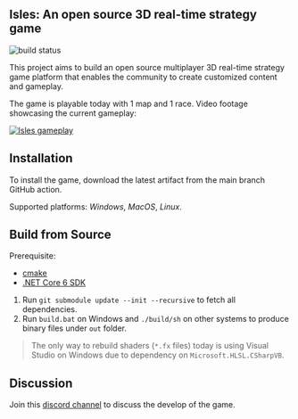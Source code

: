 ## Isles: An open source 3D real-time strategy game

![build status](https://github.com/yufeih/isles/actions/workflows/build.yml/badge.svg)

This project aims to build an open source multiplayer 3D real-time strategy game platform that enables the community to create customized content and gameplay.

The game is playable today with 1 map and 1 race. Video footage showcasing the current gameplay:

[![Isles gameplay](https://img.youtube.com/vi/rdRk1brPLQc/0.jpg)](https://www.youtube.com/watch?v=rdRk1brPLQc)

## Installation

To install the game, download the latest artifact from the main branch GitHub action.

Supported platforms: _Windows_, _MacOS_, _Linux_.

## Build from Source

Prerequisite:
- [cmake](https://cmake.org/download/)
- [.NET Core 6 SDK](https://dotnet.microsoft.com/download/dotnet/6.0)

1. Run `git submodule update --init --recursive` to fetch all dependencies.
2. Run `build.bat` on Windows and `./build/sh` on other systems to produce binary files under `out` folder.

> The only way to rebuild  shaders (`*.fx` files) today is using Visual Studio on Windows due to dependency on `Microsoft.HLSL.CSharpVB`.

## Discussion

Join this [discord channel](https://discord.gg/YBSnhhxPTK) to discuss the develop of the game.

